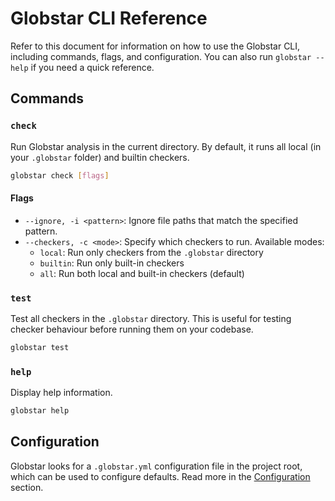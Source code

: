 # Globstar CLI Reference

Refer to this document for information on how to use the Globstar CLI, including commands, flags, and configuration. You can also run `globstar --help` if you need a quick reference.

## Commands

### `check`

Run Globstar analysis in the current directory. By default, it runs all local (in your `.globstar` folder) and builtin checkers.

```bash
globstar check [flags]
```

#### Flags

- `--ignore, -i <pattern>`: Ignore file paths that match the specified pattern.
- `--checkers, -c <mode>`: Specify which checkers to run. Available modes:
  - `local`: Run only checkers from the `.globstar` directory
  - `builtin`: Run only built-in checkers
  - `all`: Run both local and built-in checkers (default)

### `test`

Test all checkers in the `.globstar` directory. This is useful for testing checker behaviour before running them on your codebase.

```bash
globstar test
```

### `help`

Display help information.

```bash
globstar help
```

## Configuration

Globstar looks for a `.globstar.yml` configuration file in the project root, which can be used to configure defaults. Read more in the [Configuration](#configuration) section.